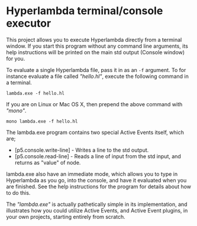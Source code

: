 Hyperlambda terminal/console executor
========

This project allows you to execute Hyperlambda directly from a terminal window. If you start this
program without any command line arguments, its help instructions will be printed on
the main std output (Console window) for you.

To evaluate a single Hyperlambda file, pass it in as an `-f` argument. To for instance
evaluate a file called _"hello.hl"_, execute the following command in a terminal.

```
lambda.exe -f hello.hl
```

If you are on Linux or Mac OS X, then prepend the above command with _"mono"_.

```
mono lambda.exe -f hello.hl
```

The lambda.exe program contains two special Active Events itself, which are;

* [p5.console.write-line] - Writes a line to the std output.
* [p5.console.read-line] - Reads a line of input from the std input, and returns as "value" of node.

lambda.exe also have an immediate mode, which allows you to type in Hyperlambda as you go, into the console, 
and have it evaluated when you are finished. See the help instructions for the program for details about how to do this.

The _"lambda.exe"_ is actually pathetically simple in its implementation, and illustrates how you could utilize Active Events, and
Active Event plugins, in your own projects, starting entirely from scratch.
